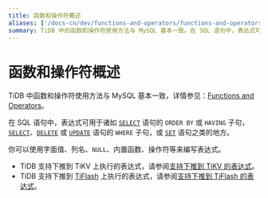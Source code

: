 ```yaml
---
title: 函数和操作符概述
aliases: ['/docs-cn/dev/functions-and-operators/functions-and-operators-overview/','/docs-cn/dev/reference/sql/functions-and-operators/reference/']
summary: TiDB 中的函数和操作符使用方法与 MySQL 基本一致。在 SQL 语句中，表达式可用于诸如 SELECT 语句的 ORDER BY 或 HAVING 子句，SELECT/DELETE/UPDATE 语句的 WHERE 子句，或 SET 语句之类的地方。可使用字面值，列名，NULL，内置函数，操作符等来书写表达式。其中有些表达式下推到 TiKV 上执行，详见下推到 TiKV 的表达式列表。
---
```


# 函数和操作符概述

TiDB 中函数和操作符使用方法与 MySQL 基本一致，详情参见：[Functions and Operators](https://dev.mysql.com/doc/refman/8.0/en/functions.html)。

在 SQL 语句中，表达式可用于诸如 [`SELECT`](/sql-statements/sql-statement-select.md) 语句的 `ORDER BY` 或 `HAVING` 子句，[`SELECT`](/sql-statements/sql-statement-select.md)、[`DELETE`](/sql-statements/sql-statement-delete.md) 或 [`UPDATE`](/sql-statements/sql-statement-update.md) 语句的 `WHERE` 子句，或 [`SET`](/sql-statements/sql-statement-set-variable.md) 语句之类的地方。

你可以使用字面值、列名、`NULL`、内置函数、操作符等来编写表达式。

- TiDB 支持下推到 TiKV 上执行的表达式，请参阅[支持下推到 TiKV 的表达式](/functions-and-operators/expressions-pushed-down.md#已支持下推的表达式列表)。
- TiDB 支持下推到 [TiFlash](/tiflash/tiflash-overview.md) 上执行的表达式，请参阅[支持下推到 TiFlash 的表达式](/tiflash/tiflash-supported-pushdown-calculations.md#支持下推的表达式)。